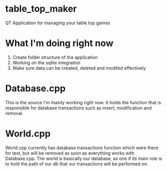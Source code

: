 # table_top_maker
 QT Application for managing your table top games
 
# What I'm doing right now

1. Create folder structure of the application   
2. Working on the sqlite integration   
3. Make sure data can be created, deleted and modifed effectively   

# Database.cpp

This is the source I'm mainly working right now. It holds the function that is responsible for database transactions such as
insert, modification and removal.

# World.cpp

World.cpp currently has database transactions function which were there for test, but will be removed as soon as everything works with Database.cpp. The world is basically our database,
as one if its main role is to hold the path of our db that our transactions will be performed on.


